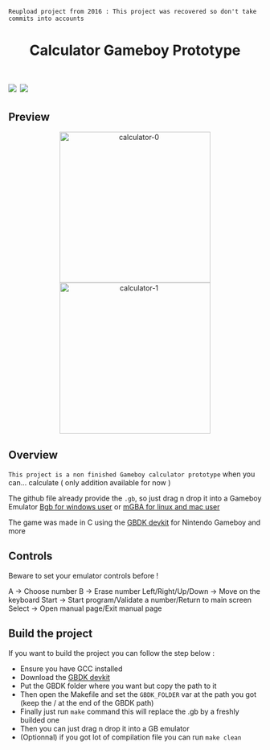 ``Reupload project from 2016 : This project was recovered so don't take commits into accounts``

<h1 align="center"> Calculator Gameboy Prototype <h1>

<img src="https://img.shields.io/badge/platform-gameboy-yellowgreen" />
<img src="https://img.shields.io/badge/language-c-lightgrey" />


## Preview
<p float="left" align="center">
  <img src="https://i.ibb.co/g3N3nqR/calculator-0.png" alt="calculator-0" border="0" width="300" >
  <img src="https://i.ibb.co/VTZ9QPs/calculator-1.png" alt="calculator-1" border="0" width="300" >
</p>


## Overview
``This project is a non finished Gameboy calculator prototype`` when you can... calculate ( only addition available for now )


The github file already provide the ``.gb``, so just drag n drop it into a Gameboy Emulator [Bgb for windows user](http://bgb.bircd.org/) or [mGBA for linux and mac user](https://mgba.io/)


The game was made in C using the [GBDK devkit](https://github.com/gbdk-2020/gbdk-2020) for Nintendo Gameboy and more


## Controls
Beware to set your emulator controls before !

A -> Choose number
B -> Erase number
Left/Right/Up/Down -> Move on the keyboard
Start -> Start program/Validate a number/Return to main screen
Select -> Open manual page/Exit manual page


## Build the project

If you want to build the project you can follow the step below :
- Ensure you have GCC installed
- Download the [GBDK devkit](https://github.com/gbdk-2020/gbdk-2020)
- Put the GBDK folder where you want but copy the path to it
- Then open the Makefile and set the ``GBDK_FOLDER`` var at the path you got (keep the / at the end of the GBDK path)
- Finally just run ``make`` command this will replace the .gb by a freshly builded one
- Then you can just drag n drop it into a GB emulator
- (Optionnal) if you got lot of compilation file you can run ``make clean``
